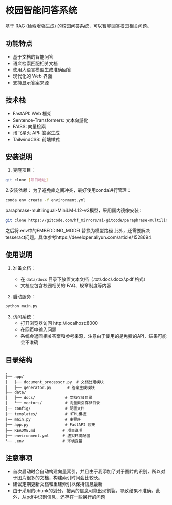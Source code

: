 # 校园智能问答系统

基于 RAG (检索增强生成) 的校园问答系统，可以智能回答校园相关问题。

## 功能特点

- 基于文档的智能问答
- 语义检索匹配相关文档
- 使用大语言模型生成准确回答
- 现代化的 Web 界面
- 支持显示答案来源

## 技术栈

- FastAPI: Web 框架
- Sentence-Transformers: 文本向量化
- FAISS: 向量检索
- 讯飞星火 API: 答案生成
- TailwindCSS: 前端样式

## 安装说明

1. 克隆项目：
```bash
git clone [项目地址]
```

2.安装依赖：
为了避免库之间冲突，最好使用conda进行管理：
```bash
conda env create -f environment.yml
```
paraphrase-multilingual-MiniLM-L12-v2模型，采用国内镜像安装：
```bash
git clone https://gitcode.com/hf_mirrors/ai-gitcode/paraphrase-multilingual-MiniLM-L12-v2
```
之后将.env中的EMBEDDING_MODEL替换为模型路径
此外，还需要解决tesseract问题。具体参考https://developer.aliyun.com/article/1528694

## 使用说明

1. 准备文档：
   - 在 `data/docs` 目录下放置文本文档（.txt/.doc/.docx/.pdf 格式）
   - 文档应包含校园相关的 FAQ、规章制度等内容

2. 启动服务：
```bash
python main.py
```

3. 访问系统：
   - 打开浏览器访问 http://localhost:8000
   - 在网页中输入问题
   - 系统会返回相关答案和参考来源，注意由于使用的是免费的API，结果可能会不准确

## 目录结构

```
.
├── app/
│   ├── document_processor.py  # 文档处理模块
│   ├── generator.py       # 答案生成模块
├── data/
│   ├── docs/             # 文档存储目录
│   └── vectors/          # 向量索引存储目录
│—— config/               # 配置文件
├── templates/            # HTML模板
|—— main.py               # 主程序
├── app.py                # FastAPI 应用
├── README.md            # 项目说明
├── environment.yml      # 虚拟环境配置
└── .env                 # 环境变量
```

## 注意事项
- 首次启动时会自动构建向量索引，并且由于我添加了对于图片的识别，所以对于图片很多的文档，构建索引时间会比较长。
- 建议定期更新文档和重建索引以保持信息最新
- 由于采用的chunk的划分，搜索的信息可能出现割裂，导致结果不准确。此外，从pdf中识别信息，还存在一些换行的问题



